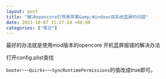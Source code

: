 ```yaml
---
layout: post
title: "解决opencore引导黑苹果&amp;Windows双系统蓝屏的问题"
date: 2021-10-07 11:27:24 +08:00
categories: ["笔记"]
---
```


最好的办法就是使用mod版本的opencore 开机蓝屏报错的解决办法

打开config.plist查找

`booter`\---`Quirks`\---`SyncRuntimePermissions`的值改成true即可。